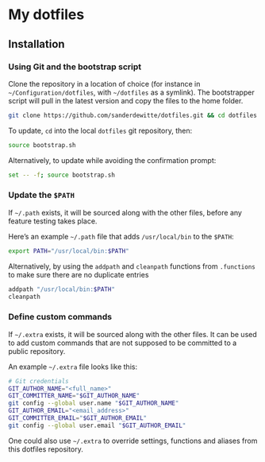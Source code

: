 # My dotfiles

## Installation

### Using Git and the bootstrap script

Clone the repository in a location of choice (for instance in `~/Configuration/dotfiles`, with `~/dotfiles` as a symlink). The bootstrapper script will pull in the latest version and copy the files to the home folder.

```bash
git clone https://github.com/sanderdewitte/dotfiles.git && cd dotfiles && source bootstrap.sh
```

To update, `cd` into the local `dotfiles` git repository, then:

```bash
source bootstrap.sh
```

Alternatively, to update while avoiding the confirmation prompt:

```bash
set -- -f; source bootstrap.sh
```

### Update the `$PATH`

If `~/.path` exists, it will be sourced along with the other files, before any feature testing takes place.

Here’s an example `~/.path` file that adds `/usr/local/bin` to the `$PATH`:

```bash
export PATH="/usr/local/bin:$PATH"
```

Alternatively, by using the `addpath` and `cleanpath` functions from `.functions` to make sure there are no duplicate entries

```bash
addpath "/usr/local/bin:$PATH"
cleanpath 
```

### Define custom commands

If `~/.extra` exists, it will be sourced along with the other files. It can be used to add custom commands that are not supposed to be committed to a public repository.

An example `~/.extra` file looks like this:

```bash
# Git credentials
GIT_AUTHOR_NAME="<full_name>"
GIT_COMMITTER_NAME="$GIT_AUTHOR_NAME"
git config --global user.name "$GIT_AUTHOR_NAME"
GIT_AUTHOR_EMAIL="<email_address>"
GIT_COMMITTER_EMAIL="$GIT_AUTHOR_EMAIL"
git config --global user.email "$GIT_AUTHOR_EMAIL"
```

One could also use `~/.extra` to override settings, functions and aliases from this dotfiles repository.